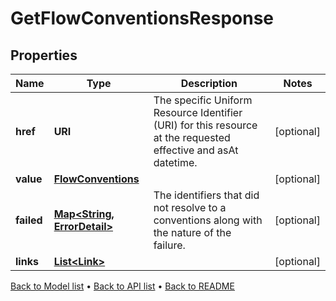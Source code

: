 

# GetFlowConventionsResponse


## Properties

| Name | Type | Description | Notes |
|------------ | ------------- | ------------- | -------------|
|**href** | **URI** | The specific Uniform Resource Identifier (URI) for this resource at the requested effective and asAt datetime. |  [optional] |
|**value** | [**FlowConventions**](FlowConventions.md) |  |  [optional] |
|**failed** | [**Map&lt;String, ErrorDetail&gt;**](ErrorDetail.md) | The identifiers that did not resolve to a conventions along with the nature of the failure. |  [optional] |
|**links** | [**List&lt;Link&gt;**](Link.md) |  |  [optional] |



[Back to Model list](../README.md#documentation-for-models) &#8226; [Back to API list](../README.md#documentation-for-api-endpoints) &#8226; [Back to README](../README.md)


